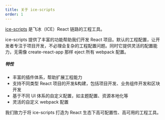 ```yaml
---
title: 关于 ice-scripts
order: 1
---
```


[ice-scripts](https://github.com/alibaba/ice/tree/master/tools/ice-scripts) 是飞冰（ICE）React 链路的工程工具。

ice-scripts 提供了丰富的功能帮助我们开发 React 项目。默认的工程配置，让开发者专注于项目开发，不必理会复杂的工程配置问题。同时它提供灵活的配置能力，无需像 create-react-app 那样 eject 所有 webpack 配置。

##### 特性

- 丰富的插件体系，帮助扩展工程能力
- 支持不同类型 React 项目的开发&构建，包括项目开发、业务组件开发和区块开发
- 基于不同 UI 体系的自定义配置，如主题配置、资源本地化等
- 灵活的自定义 webpack 配置

我们致力于将 ice-scripts 打造为 React 生态下高可配置性、高可用的工程工具。
